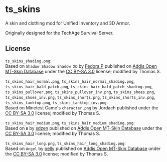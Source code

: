 # ts_skins

A skin and clothing mod for Unified Inventory and 3D Armor.

Originally designed for the TechAge Survival Server.

## License

`ts_skins_shading.png`:  
Based on `Shadow Shadow Shadow XD` by [Fedora P](http://minetest.fensta.bplaced.net/#author=Fedora%20P) published on [Addis Open MT-Skin Database](http://minetest.fensta.bplaced.net/#name=Shadow%20Shadow%20Shadow%20XD) under the [CC BY-SA 3.0](https://creativecommons.org/licenses/by-sa/3.0/) license; modified by Thomas S.

`ts_skins_hair_normal.png`, `ts_skins_hair_normal_shading.png`, `ts_skins_hair_bald_patch.png`, `ts_skins_hair_bald_patch_shading.png`,
`ts_skins_pullover.png`, `ts_skins_pullover_inv.png`, `ts_skins_shoes.png`, `ts_skins_shoes_inv.png`,
`ts_skins_shorts.png`, `ts_skins_shorts_inv.png`, `ts_skins_tanktop.png`, `ts_skins_tanktop_inv.png`:  
Based on Minetest Game's `character.png` by Jordach published under the [CC BY-SA 3.0](https://creativecommons.org/licenses/by-sa/3.0/) license; modified by Thomas S.

`ts_skins_hair_medium.png`, `ts_skins_hair_medium_shading.png`:  
Based on `B` by [sdzen](http://minetest.fensta.bplaced.net/#author=sdzen) published on [Addis Open MT-Skin Database](http://minetest.fensta.bplaced.net/#name=B) under the [CC BY-SA 3.0](https://creativecommons.org/licenses/by-sa/3.0/) license; modified by Thomas S.

`ts_skins_hair_long.png`, `ts_skins_hair_long_shading.png`:  
Based on `Angel` by [nelly](http://minetest.fensta.bplaced.net/#author=nelly) published on [Addis Open MT-Skin Database](http://minetest.fensta.bplaced.net/#name=Angel) under the [CC BY-SA 3.0](https://creativecommons.org/licenses/by-sa/3.0/) license; modified by Thomas S.
 
